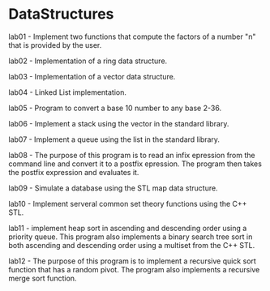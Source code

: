 # DataStructures

lab01 -  Implement two functions that compute
	       the factors of a number "n" that is provided by the user.
	       
lab02 - Implementation of a ring data structure.

lab03 - Implementation of a vector data structure.

lab04 - Linked List implementation.

lab05 - Program to convert a base 10 number to any base 2-36.

lab06 - Implement a stack using the vector in the standard library.

lab07 - Implement a queue using the list in the standard library.

lab08 - The purpose of this program is to read an infix epression from the command line and convert it to a postfix epression.
        The program then takes the postfix expression and evaluates it.

lab09 - Simulate a database using the STL map data structure.

lab10 - Implement serveral common set theory functions using the C++ STL.

lab11 - implement heap sort in ascending and descending order using a priority queue. This program also implements a binary search tree sort in both ascending and descending order using a multiset from the C++ STL.

lab12 - The purpose of this program is to implement a recursive quick sort function that has a random pivot. The program also implements a recursive merge sort function.
